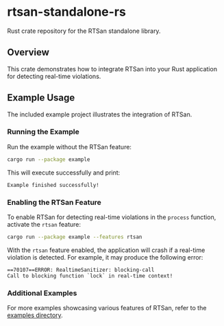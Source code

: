 # rtsan-standalone-rs

Rust crate repository for the RTSan standalone library.

## Overview

This crate demonstrates how to integrate RTSan into your Rust application for
detecting real-time violations.

## Example Usage

The included example project illustrates the integration of RTSan.

### Running the Example

Run the example without the RTSan feature:

```bash
cargo run --package example
```

This will execute successfully and print:

```
Example finished successfully!
```

### Enabling the RTSan Feature

To enable RTSan for detecting real-time violations in the `process` function,
activate the `rtsan` feature:

```bash
cargo run --package example --features rtsan
```

With the `rtsan` feature enabled, the application will crash if a real-time
violation is detected. For example, it may produce the following error:

```
==70107==ERROR: RealtimeSanitizer: blocking-call
Call to blocking function `lock` in real-time context!
```

### Additional Examples

For more examples showcasing various features of RTSan, refer to the
[examples directory](crates/rtsan/examples).
